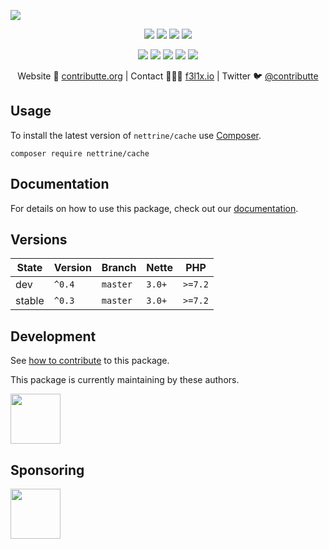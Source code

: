 ![](https://heatbadger.now.sh/github/readme/nettrine/cache/)

<p align=center>
  <a href="https://github.com/nettrine/cache/actions"><img src="https://badgen.net/github/checks/nettrine/cache/master?cache=300"></a>
  <a href="https://coveralls.io/r/nettrine/cache"><img src="https://badgen.net/coveralls/c/github/nettrine/cache?cache=300"></a>
  <a href="https://packagist.org/packages/nettrine/cache"><img src="https://badgen.net/packagist/dm/nettrine/cache"></a>
  <a href="https://packagist.org/packages/nettrine/cache"><img src="https://badgen.net/packagist/v/nettrine/cache"></a>
</p>
<p align=center>
  <a href="https://packagist.org/packages/nettrine/cache"><img src="https://badgen.net/packagist/php/nettrine/cache"></a>
  <a href="https://github.com/nettrine/cache"><img src="https://badgen.net/github/license/nettrine/cache"></a>
  <a href="https://bit.ly/ctteg"><img src="https://badgen.net/badge/support/gitter/cyan"></a>
  <a href="https://bit.ly/cttfo"><img src="https://badgen.net/badge/support/forum/yellow"></a>
  <a href="https://contributte.org/partners.html"><img src="https://badgen.net/badge/sponsor/donations/F96854"></a>
</p>

<p align=center>
Website 🚀 <a href="https://contributte.org">contributte.org</a> | Contact 👨🏻‍💻 <a href="https://f3l1x.io">f3l1x.io</a> | Twitter 🐦 <a href="https://twitter.com/contributte">@contributte</a>
</p>

## Usage

To install the latest version of `nettrine/cache` use [Composer](https://getcomposer.com).

```
composer require nettrine/cache
```

## Documentation

For details on how to use this package, check out our [documentation](.docs).

## Versions

| State  | Version | Branch   | Nette  | PHP     |
|--------|---------|----------|--------|---------|
| dev    | `^0.4`  | `master` | `3.0+` | `>=7.2` |
| stable | `^0.3`  | `master` | `3.0+` | `>=7.2`  |

## Development

See [how to contribute](https://contributte.org/contributing.html) to this package.

This package is currently maintaining by these authors.

<a href="https://github.com/f3l1x">
  <img width="80" height="80" src="https://avatars2.githubusercontent.com/u/538058?v=3&s=80">
</a>

## Sponsoring

<a href="https://github.com/tlapnet">
  <img width="80" height="80" src="https://avatars1.githubusercontent.com/u/22914186?s=80&v=4">
</a>
